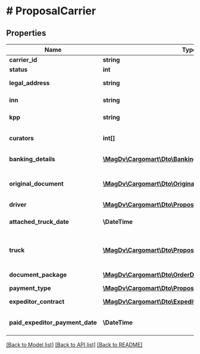 # # ProposalCarrier

## Properties

Name | Type | Description | Notes
------------ | ------------- | ------------- | -------------
**carrier_id** | **string** | Id перевозчика |
**status** | **int** | Статус |
**legal_address** | **string** | Юридический адрес компании | [optional]
**inn** | **string** | ИНН компании перевозчика | [optional]
**kpp** | **string** | КПП компании перевозчика | [optional]
**curators** | **int[]** | Список идентификаторов контактных лиц |
**banking_details** | [**\MagDv\Cargomart\Dto\BankingDetails**](BankingDetails.md) | Банковские реквизиты |
**original_document** | [**\MagDv\Cargomart\Dto\OriginalDocument**](OriginalDocument.md) | Статус отправленных оригиналов документов | [optional]
**driver** | [**\MagDv\Cargomart\Dto\ProposalDriver**](ProposalDriver.md) | Водитель | [optional]
**attached_truck_date** | **\DateTime** | Дата и время назначения машины на заказ | [optional]
**truck** | [**\MagDv\Cargomart\Dto\ProposalTruck**](ProposalTruck.md) | Транспортные средства, назначенные на заказ | [optional]
**document_package** | [**\MagDv\Cargomart\Dto\OrderDocumentPackage**](OrderDocumentPackage.md) | Пакет документов | [optional]
**payment_type** | [**\MagDv\Cargomart\Dto\ProposalCarrierPaymentTypeEnum**](ProposalCarrierPaymentTypeEnum.md) |  | [optional]
**expeditor_contract** | [**\MagDv\Cargomart\Dto\ExpeditorContract**](ExpeditorContract.md) | Данные договора | [optional]
**paid_expeditor_payment_date** | **\DateTime** | Дата оплаты заказа перевозчику | [optional]

[[Back to Model list]](../../README.md#models) [[Back to API list]](../../README.md#endpoints) [[Back to README]](../../README.md)
